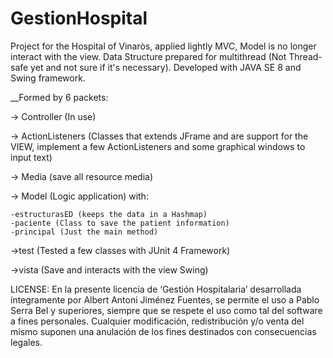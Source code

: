 # GestionHospital
Project for the Hospital of Vinaròs, applied lightly MVC, Model is no longer interact with the view. Data Structure prepared for multithread (Not Thread-safe yet and not sure if it's necessary).
Developed with JAVA SE 8 and Swing framework.

__Formed by 6 packets:

-> Controller (In use)

-> ActionListeners (Classes that extends JFrame and are support for the VIEW, 
implement a few ActionListeners and some graphical windows to input text)

-> Media (save all resource media)

-> Model (Logic application) with:

    -estructurasED (keeps the data in a Hashmap)
    -paciente (Class to save the patient information)
    -principal (Just the main method)

->test (Tested a few classes with JUnit 4 Framework)

->vista (Save and interacts with the view Swing)


LICENSE:
En la presente licencia de ‘Gestión Hospitalaria’ desarrollada íntegramente por Albert Antoni Jiménez Fuentes, se permite el uso a Pablo Serra Bel y superiores, siempre que se respete el uso como tal del software a fines personales. Cualquier modificación, redistribución y/o venta del mismo suponen una anulación de los fines destinados con consecuencias legales.
